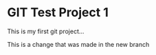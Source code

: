 # GIT Test Project 1
This is my first git project...

This is a change that was made in the new branch
